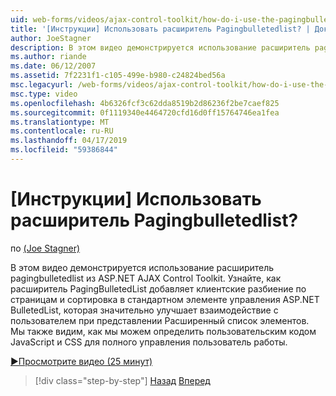 ```yaml
---
uid: web-forms/videos/ajax-control-toolkit/how-do-i-use-the-pagingbulletedlist-extender-control
title: '[Инструкции] Использовать расширитель Pagingbulletedlist? | Документы Майкрософт'
author: JoeStagner
description: В этом видео демонстрируется использование расширитель pagingbulletedlist из ASP.NET AJAX Control Toolkit. Мы изучаем, как расширенны PagingBulletedList...
ms.author: riande
ms.date: 06/12/2007
ms.assetid: 7f2231f1-c105-499e-b980-c24824bed56a
msc.legacyurl: /web-forms/videos/ajax-control-toolkit/how-do-i-use-the-pagingbulletedlist-extender-control
msc.type: video
ms.openlocfilehash: 4b6326fcf3c62dda8519b2d86236f2be7caef825
ms.sourcegitcommit: 0f1119340e4464720cfd16d0ff15764746ea1fea
ms.translationtype: MT
ms.contentlocale: ru-RU
ms.lasthandoff: 04/17/2019
ms.locfileid: "59386844"
---
```

# <a name="how-do-i-use-the-pagingbulletedlist-extender-control"></a>[Инструкции] Использовать расширитель Pagingbulletedlist?

по [(Joe Stagner)](https://github.com/JoeStagner)

В этом видео демонстрируется использование расширитель pagingbulletedlist из ASP.NET AJAX Control Toolkit. Узнайте, как расширитель PagingBulletedList добавляет клиентские разбиение по страницам и сортировка в стандартном элементе управления ASP.NET BulletedList, которая значительно улучшает взаимодействие с пользователем при представлении Расширенный список элементов. Мы также видим, как мы можем определить пользовательским кодом JavaScript и CSS для полного управления пользователь работы.

[&#9654;Просмотрите видео (25 минут)](https://channel9.msdn.com/Blogs/ASP-NET-Site-Videos/how-do-i-use-the-pagingbulletedlist-extender-control)

> [!div class="step-by-step"]
> [Назад](how-do-i-use-the-aspnet-ajax-listsearch-extender.md)
> [Вперед](how-do-i-use-the-numericupdown-extender-control.md)
